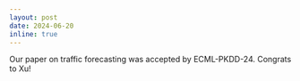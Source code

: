 ```yaml
---
layout: post
date: 2024-06-20
inline: true
---
```

Our paper on traffic forecasting was accepted by ECML-PKDD-24. Congrats to Xu!
